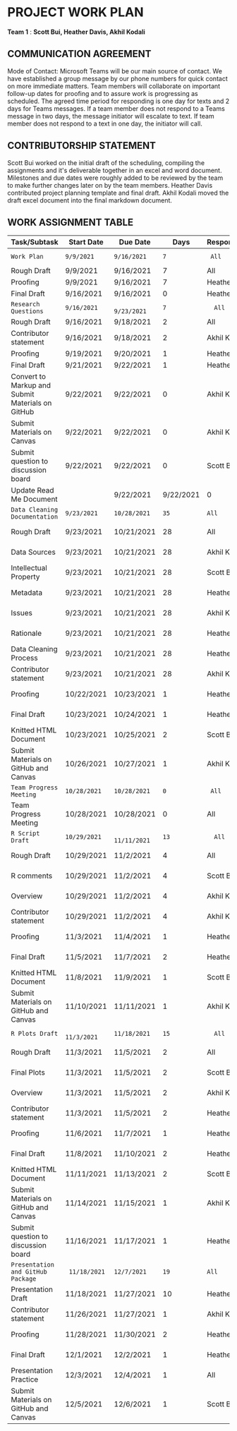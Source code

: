 # PROJECT WORK PLAN 

__Team 1__ : __Scott Bui, Heather Davis, Akhil Kodali__


## COMMUNICATION AGREEMENT

Mode of Contact: Microsoft Teams will be our main source of contact. We have established a group message by our phone numbers for quick contact on more immediate matters. Team members will collaborate on important follow-up dates for proofing and to assure work is progressing as scheduled. The agreed time period for responding is one day for texts and 2 days for Teams messages. If a team member does not respond to a Teams message in two days, the message initiator will escalate to text. If team member does not respond to a text in one day, the initiator will call.

## CONTRIBUTORSHIP STATEMENT
Scott Bui worked on the initial draft of the scheduling, compiling the assignments and it's deliverable together in an excel and word document. Milestones and due dates were roughly added to be reviewed by the team to make further changes later on by the team members. Heather Davis contributed project planning template and final draft. Akhil Kodali moved the draft excel document into the final markdown document.



## WORK ASSIGNMENT TABLE



Task/Subtask | Start Date | Due Date | Days | Responsibility | Status | Notes
 --- | --- | --- | --- | --- | --- | ---
 `Work Plan` | `9/9/2021` | `9/16/2021` | `7` |` All` | `In progress`| 
Rough Draft|	9/9/2021|	9/16/2021|	7|	All|	Complete
Proofing	|9/9/2021|	9/16/2021|	7|	Heather Davis|	Complete
Final Draft|	9/16/2021|	9/16/2021|	0|	Heather Davis|	Complete	
`Research Questions`|	`9/16/2021`|`	9/23/2021`	|`7`|`	All`|`In progress`
Rough Draft|	9/16/2021	|9/18/2021|	2	|All|	Complete
Contributor statement|9/16/2021|9/18/2021|2|Akhil Kodali|Complete
Proofing|9/19/2021|9/20/2021|1|Heather Davis|Complete
Final Draft|9/21/2021|9/22/2021|1|Heather Davis|Complete
Convert to Markup and Submit Materials on GitHub|9/22/2021|9/22/2021|0|Akhil Kodali|Not started
Submit Materials on Canvas|9/22/2021|9/22/2021|0|Akhil Kodali|Not started
Submit question to discussion board|9/22/2021|9/22/2021|0|Scott Bui|Not started
Update Read Me Document||9/22/2021|9/22/2021|0|Heather Davis|Complete
`Data Cleaning Documentation`|	`9/23/2021`|	`10/28/2021`|	`35`|	`All`|	`Not started`
Rough Draft|	9/23/2021|	10/21/2021|	28|	All|	Not started
Data Sources|	9/23/2021|	10/21/2021|	28|	Akhil Kodali|	Not started
Intellectual Property|	9/23/2021|	10/21/2021|	28|	Scott Bui|	Not started| 
Metadata|	9/23/2021|	10/21/2021|	28|	Heather Davis	|Not started
Issues |9/23/2021	|10/21/2021|	28	|Akhil Kodali|	Not started
Rationale|	9/23/2021|	10/21/2021|	28|	Heather Davis|	Not started
Data Cleaning Process|	9/23/2021	|10/21/2021	|28	|Heather Davis|	Not started
Contributor statement|	9/23/2021|	10/21/2021|	28|	Akhil Kodali|	Not started
Proofing|	10/22/2021|	10/23/2021|	1|	Heather Davis|	Not started
Final Draft|	10/23/2021	|10/24/2021|	1|	Heather Davis|	Not started
Knitted HTML Document|	10/23/2021|	10/25/2021|	2|	Scott Bui|	Not started
Submit Materials on GitHub and Canvas|	10/26/2021	|10/27/2021|	1|	Akhil Kodali|Not started
`Team Progress Meeting`|	`10/28/2021`|	`10/28/2021`	|`0`|`	All	`|`Not started`
Team Progress Meeting|	10/28/2021|	10/28/2021|	0|	All|	Not started
`R Script Draft`|	`10/29/2021`|`	11/11/2021`|	`13`|`	All`|`	Not started`
Rough Draft|	10/29/2021	|11/2/2021	|4|	All	|Not started
R comments	|10/29/2021|	11/2/2021|	4|	Scott Bui|	Not started
Overview	|10/29/2021|	11/2/2021|	4|	Akhil Kodali|	Not started
Contributor statement|	10/29/2021	|11/2/2021	|4|	Akhil Kodali	|Not started
Proofing	|11/3/2021|	11/4/2021|	1|	Heather Davis|	Not started
Final Draft|	11/5/2021	|11/7/2021|	2|	Heather Davis|	Not started
Knitted HTML Document|	11/8/2021|	11/9/2021|	1|	Scott Bui	|Not started
Submit Materials on GitHub and Canvas|	11/10/2021|	11/11/2021|	1|	Akhil Kodali|	Not started
`R Plots Draft`|`	11/3/2021`|	`11/18/2021`|	`15`|`	All`|	`Not started`
Rough Draft	|11/3/2021	|11/5/2021	|2|	All|	Not started
Final Plots|	11/3/2021	|11/5/2021	|2	|Scott Bui|	Not started
Overview	|11/3/2021|	11/5/2021|	2|	Akhil Kodali|	Not started
Contributor statement	|11/3/2021	|11/5/2021	|2|	Heather Davis|	Not started
Proofing	|11/6/2021	|11/7/2021|	1|	Heather Davis	|Not started
Final Draft|	11/8/2021	|11/10/2021|	2|	Heather Davis|	Not started
Knitted HTML Document	|11/11/2021	|11/13/2021	|2|	Scott Bui|	Not started
Submit Materials on GitHub and Canvas|	11/14/2021|	11/15/2021|	1|	Akhil Kodali|	Not started
Submit question to discussion board	|11/16/2021	|11/17/2021|	1|Heather Davis|	Not started
`Presentation and GitHub Package`|`	11/18/2021`	|`12/7/2021`	|`19`|	`All`|	`Not started`
Presentation Draft|	11/18/2021	|11/27/2021|	10|	Heather Davis|	Not started| 
Contributor statement	| 11/26/2021	| 11/27/2021 |1	|Akhil Kodali|	Not started| 
Proofing	| 11/28/2021| 11/30/2021	|2|	Heather Davis|Not started|
Final Draft|	12/1/2021|	12/2/2021	|1|	Heather Davis|	Not started|
Presentation Practice | 12/3/2021| 12/4/2021 |1| All| Not started|
Submit Materials on GitHub and Canvas	|12/5/2021	|12/6/2021	|1|	Scott Bui	|Not started| 

 

